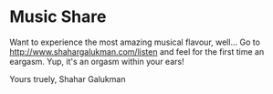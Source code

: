 # Music Share

Want to experience the most amazing musical flavour, well...
Go to http://www.shahargalukman.com/listen and feel for the first time an eargasm.
Yup, it's an orgasm within your ears!

Yours truely,
Shahar Galukman